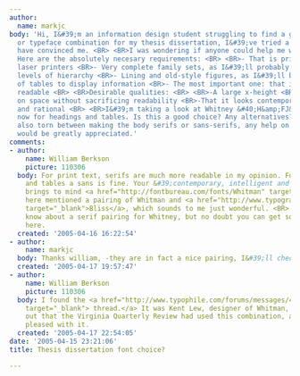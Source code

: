 ```yaml
---
author:
  name: markjc
body: 'Hi, I&#39;m an information design student struggling to find a good typeface
  or typeface combination for my thesis dissertation, I&#39;ve tried a bunch but none
  have convinced me. <BR> <BR>I was wondering if anyone could help me with the choice&#40;s&#41;.
  Here are the absolutely necesary requirements: <BR> <BR>- That is prints nice on
  laser printers <BR>- Very complete family sets, as I&#39;ll probably be using various
  levels of hierarchy <BR>- Lining and old-style figures, as I&#39;ll be using lots
  of tables to display information <BR>- The most important one: that it&#39;s extremely
  readable <BR> <BR>Desirable qualities: <BR> <BR>-A large x-height <BR>-Economical
  on space without sacrificing readability <BR>-That it looks contemporary, intelligent
  and rational <BR> <BR>I&#39;m taking a look at Whitney &#40;H&amp;FJ&#41; right
  now for headings and tables. Is this a good choice? Any alternatives? <BR> <BR>I&#39;m
  also torn between making the body serifs or sans-serifs, any help on the matter
  would be greatly appreciated.'
comments:
- author:
    name: William Berkson
    picture: 110306
  body: For print text, serifs are much more readable in my opinion. For headings
    and tables a sans is fine. Your &#39;contemporary, intelligent and rational&#39;
    brings to mind <a href="http://fontbureau.com/fonts/Whitman" target="_blank">Whitman</a>.     Someone
    here mentioned a pairing of Whitman and <a href="http://www.typography.net/type/bliss.htm"
    target="_blank">Bliss</a>, which sounds to me just wonderful. <BR> <BR>I don&#39;t
    know about a serif pairing for Whitney, but no doubt you can get some suggestions
    here.
  created: '2005-04-16 16:22:54'
- author:
    name: markjc
  body: Thanks william, -they are in fact a nice pairing, I&#39;ll check them out.
  created: '2005-04-17 19:57:47'
- author:
    name: William Berkson
    picture: 110306
  body: I found the <a href="http://www.typophile.com/forums/messages/4100/26920.html"
    target="_blank"> thread.</a> It was Kent Lew, designer of Whitman, who pointed
    out that the Virginia Quarterly Review had used this combination, and he was quite
    pleased with it.
  created: '2005-04-17 22:54:05'
date: '2005-04-15 23:21:06'
title: Thesis dissertation font choice?

---
```

